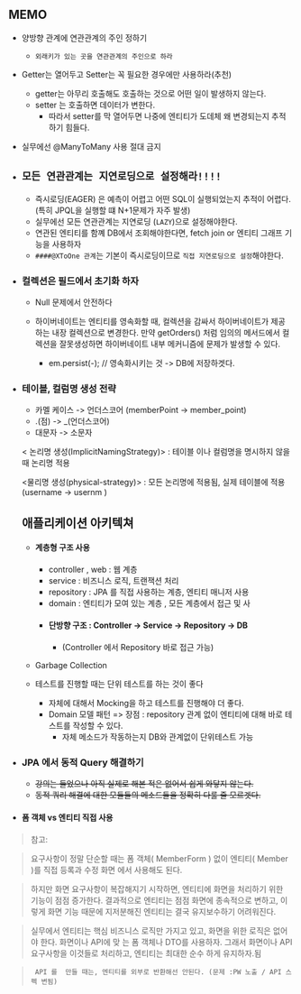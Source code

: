 ## MEMO



- 양방향 관계에 연관관계의 주인 정하기 
    - `외래키가 있는 곳을 연관관계의 주인으로 하라 `
    
- Getter는 열어두고 Setter는 꼭 필요한 경우에만 사용하라(추천)
    - getter는 아무리 호출해도 호출하는 것으로 어떤 일이 발생하지 않는다.
    - setter 는 호출하면 데이터가 변한다.
        - 따라서 setter를 막 열어두면 나중에 엔티티가 도데체 왜 변경되는지 추적하기 힘들다.

- 실무에선 @ManyToMany 사용 절대 금지


- ## `모든 연관관계는 지연로딩으로 설정해라!!!!`
    - 즉시로딩(EAGER) 은 예측이 어렵고 어떤 SQL이 실행되었는지 추적이 어렵다. (특히 JPQL을 실행할 떄 N+1문제가 자주 발생)
    - 실무에선 모든 연관관계는 지연로딩 (`LAZY`)으로 설정해야한다.
    - 연관된 엔티티를 함꼐 DB에서 조회해야한다면, fetch join or 엔티티 그래프 기능을 사용하자 
    - `####@XToOne 관계`는 기본이 즉시로딩이므로 `직접 지연로딩으로 설정`해야한다. 
    
- ### 컬렉션은 필드에서 초기화 하자
    - Null 문제에서 안전하다
    - 하이버네이트는 엔티티를 영속화할 때, 컬렉션을 감싸서 하이버네이트가 제공하는 내장 컬렉션으로 변경한다. 
    만약 getOrders() 처럼 임의의 메서드에서 컬렉션을 잘못생성하면 하이버네이트 내부 메커니즘에 문제가 발생할 수 있다. 
    
        - em.persist(-); // 영속화시키는 것  -> DB에 저장하겟다. 
    
- ### 테이블, 컬럼명 생성 전략
    - 카멜 케이스  -> 언더스코어 (memberPoint -> member_point)
    - .(점) -> _(언더스코어)
    - 대문자 -> 소문자
    
    < 논리명 생성(ImplicitNamingStrategy)>  : 테이블 이나 컬럼명을 명시하지 않을 때 논리명 적용
                                                                                                                         
    <물리명 생성(physical-strategy)> : 모든 논리명에 적용됨, 실제 테이블에 적용 (username -> usernm ) 
                                                                                                
   
   ## 애플리케이션 아키텍쳐
   
  - #### 계층형 구조 사용
    - controller , web : 웹 계층
    - service : 비즈니스 로직, 트랜잭션 처리
    - repository : JPA 를 직접 사용하는 계층, 엔티티 매니저 사용
    - domain : 엔티티가 모여 있는 계층 , 모든 계층에서 접근 및 사
    - #### 단방향 구조 : Controller -> Service -> Repository -> DB  
        - (Controller 에서 Repository 바로 접근 가능)               
        
  - Garbage Collection
  
  - 테스트를 진행할 때는 단위 테스트를 하는 것이 좋다
    - 자체에 대해서 Mocking을 하고 테스트를 진행해야 더 좋다.    
    - Domain 모델 패턴 => 장점 : repository 관계 없이 엔티티에 대해 바로 테스트를 작성할 수 있다.
        - 자체 메소드가 작동하는지 DB와 관계없이 단위테스트 가능                                                                                                                                                                                                                                             


 - ### JPA 에서 동적 Query 해결하기 
    
    - ~~강의는 들었으나 아직 실제로 해본 적은 없어서 쉽게 와닿지 않는다.~~ 
    - ~~동적 쿼리 해결에 대한 모듈들의 메소드들을 정확히 다룰 줄 모르겟다.~~ 
    
    
- #### 폼 객체 vs 엔티티 직접 사용


> 참고: 

>요구사항이 정말 단순할 때는 폼 객체( MemberForm ) 없이 엔티티( Member )를 직접 등록과 수정 화면
에서 사용해도 된다. 

>하지만 화면 요구사항이 복잡해지기 시작하면, 엔티티에 화면을 처리하기 위한 기능이 점점 증가한다. 결과적으로 엔티티는 점점 화면에 종속적으로 변하고, 이렇게 화면 기능 때문에 지저분해진 엔티티는 결국 유지보수하기 어려워진다.


> 실무에서 엔티티는 핵심 비즈니스 로직만 가지고 있고, 화면을 위한 로직은 없어야 한다. 화면이나 API에 맞 는 폼 객체나 DTO를 사용하자. 그래서 화면이나 API 요구사항을 이것들로 처리하고, 엔티티는 최대한 순수 하게 유지하자.됨


>` API 를  만들 때는, 엔티티를 외부로 반환해선 안된다. (문제 :PW 노출 / API 스펙 변됨)`